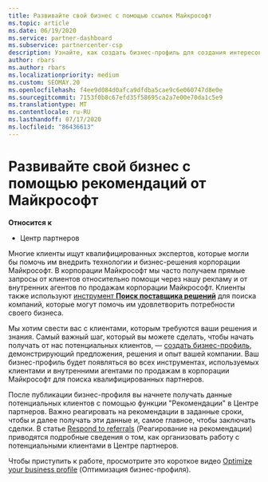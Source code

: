 ```yaml
---
title: Развивайте свой бизнес с помощью ссылок Майкрософт
ms.topic: article
ms.date: 06/19/2020
ms.service: partner-dashboard
ms.subservice: partnercenter-csp
description: Узнайте, как создать бизнес-профиль для создания интересов по продажам через функцию "ссылки центра партнеров", а затем ответить на эти ссылки.
author: rbars
ms.author: rbars
ms.localizationpriority: medium
ms.custom: SEOMAY.20
ms.openlocfilehash: f4ee9d084d0afca9dfdba5cae9c6e060747d8e0e
ms.sourcegitcommit: 7153f0b8c67efd35f58695ca2a7e00e70da1c5e9
ms.translationtype: MT
ms.contentlocale: ru-RU
ms.lasthandoff: 07/17/2020
ms.locfileid: "86436613"
---
```

# <a name="grow-your-business-with-referrals-from-microsoft"></a>Развивайте свой бизнес с помощью рекомендаций от Майкрософт

**Относится к**

- Центр партнеров

Многие клиенты ищут квалифицированных экспертов, которые могли бы помочь им внедрить технологии и бизнес-решения корпорации Майкрософт. В корпорации Майкрософт мы часто получаем прямые запросы от клиентов относительно помощи через нашу рекламу и от внутренних агентов по продажам корпорации Майкрософт. Клиенты также используют [инструмент **Поиск поставщика решений**](https://www.microsoft.com/solution-providers/search) для поиска компаний, которые могут помочь им удовлетворить потребности своего бизнеса. 

Мы хотим свести вас с клиентами, которым требуются ваши решения и знания. Самый важный шаг, который вы можете сделать, чтобы начать получать от нас потенциальных клиентов, — [создать бизнес-профиль](create-a-marketing-profile.md), демонстрирующий предложения, решения и опыт вашей компании. Ваш бизнес-профиль будет появляться во всех инструментах, используемых клиентами и внутренними агентами по продажам в корпорации Майкрософт для поиска квалифицированных партнеров. 

 После публикации бизнес-профиля вы начнете получать данные потенциальных клиентов с помощью функции "Рекомендации" в Центре партнеров. Важно реагировать на рекомендации в заданные сроки, чтобы и далее получать эти данные и, самое главное, чтобы заключать сделки. В статье [Respond to referrals](responding-to-referrals.md) (Реагирование на рекомендации) приводятся подробные сведения о том, как организовать работу с потенциальными клиентами в Центре партнеров.  

Чтобы приступить к работе, просмотрите это короткое видео [Optimize your business profile](https://player.vimeo.com/video/252788046) (Оптимизация бизнес-профиля).  
